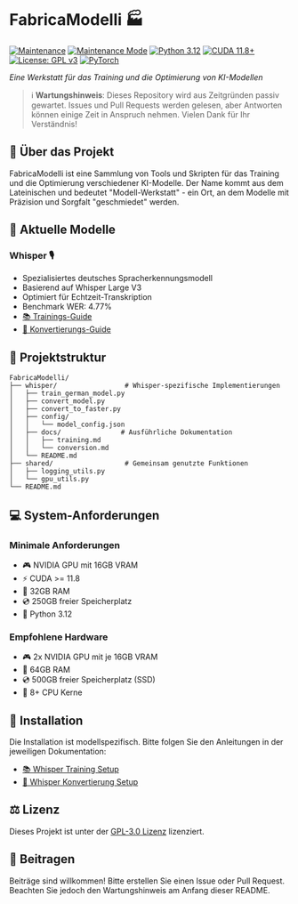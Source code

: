 # FabricaModelli 🏭

[![Maintenance](https://img.shields.io/badge/Maintained%3F-yes-green.svg)](https://github.com/fukuro-kun/FabricaModelli/graphs/commit-activity)
[![Maintenance Mode](https://img.shields.io/badge/Maintenance%20Mode-Passive-yellow.svg)](#)
[![Python 3.12](https://img.shields.io/badge/python-3.12-blue.svg)](https://www.python.org/downloads/release/python-3120/)
[![CUDA 11.8+](https://img.shields.io/badge/CUDA-11.8%2B-green.svg)](https://developer.nvidia.com/cuda-downloads)
[![License: GPL v3](https://img.shields.io/badge/License-GPLv3-blue.svg)](https://www.gnu.org/licenses/gpl-3.0)
[![PyTorch](https://img.shields.io/badge/PyTorch-2.5.1-red.svg)](https://pytorch.org/)

*Eine Werkstatt für das Training und die Optimierung von KI-Modellen*

> ℹ️ **Wartungshinweis**: Dieses Repository wird aus Zeitgründen passiv gewartet. Issues und Pull Requests werden gelesen, aber Antworten können einige Zeit in Anspruch nehmen. Vielen Dank für Ihr Verständnis!

## 🎯 Über das Projekt

FabricaModelli ist eine Sammlung von Tools und Skripten für das Training und die Optimierung verschiedener KI-Modelle. Der Name kommt aus dem Lateinischen und bedeutet "Modell-Werkstatt" - ein Ort, an dem Modelle mit Präzision und Sorgfalt "geschmiedet" werden.

## 🤖 Aktuelle Modelle

### Whisper 🎙️
- Spezialisiertes deutsches Spracherkennungsmodell
- Basierend auf Whisper Large V3
- Optimiert für Echtzeit-Transkription
- Benchmark WER: 4.77%
- [📚 Trainings-Guide](whisper/docs/training.md)
- [🔧 Konvertierungs-Guide](whisper/docs/conversion.md)

## 📁 Projektstruktur

```
FabricaModelli/
├── whisper/                 # Whisper-spezifische Implementierungen
│   ├── train_german_model.py
│   ├── convert_model.py
│   ├── convert_to_faster.py
│   ├── config/
│   │   └── model_config.json
│   ├── docs/               # Ausführliche Dokumentation
│   │   ├── training.md
│   │   └── conversion.md
│   └── README.md
├── shared/                  # Gemeinsam genutzte Funktionen
│   ├── logging_utils.py
│   └── gpu_utils.py
└── README.md
```

## 💻 System-Anforderungen

### Minimale Anforderungen
- 🎮 NVIDIA GPU mit 16GB VRAM
- ⚡ CUDA >= 11.8
- 💾 32GB RAM
- 💿 250GB freier Speicherplatz
- 🐍 Python 3.12

### Empfohlene Hardware
- 🎮 2x NVIDIA GPU mit je 16GB VRAM
- 💾 64GB RAM
- 💿 500GB freier Speicherplatz (SSD)
- 💪 8+ CPU Kerne

## 🚀 Installation

Die Installation ist modellspezifisch. Bitte folgen Sie den Anleitungen in der jeweiligen Dokumentation:

- [📚 Whisper Training Setup](whisper/docs/training.md#1-einrichtung-der-umgebung)
- [🔧 Whisper Konvertierung Setup](whisper/docs/conversion.md#1-vorbereitung-der-konvertierung)

## ⚖️ Lizenz

Dieses Projekt ist unter der [GPL-3.0 Lizenz](LICENSE) lizenziert.

## 🤝 Beitragen

Beiträge sind willkommen! Bitte erstellen Sie einen Issue oder Pull Request. Beachten Sie jedoch den Wartungshinweis am Anfang dieser README.
